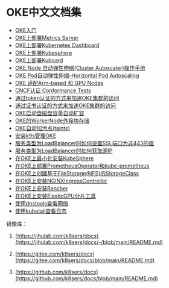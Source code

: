 # OKE中文文档集


- [OKE入门](https://minqiaowang.github.io/oci-k8s-cn/workshops/freetier/?lab=introduction)
- [OKE上部署Metrics Server](https://nengbai.github.io/oke-dashboard/?lab=oke-metrics&nav=open)
- [OKE上部署Kubernetes Dashboard](https://nengbai.github.io/oke-dashboard/?lab=oke-dashboard&nav=open)
- [OKE上部署Kubesphere](https://nengbai.github.io/oke-dashboard/?lab=oke-kubesphere&nav=open)
- [OKE上部署Kuboard](https://nengbai.github.io/oke-dashboard/?lab=oke-kuboard&nav=open)
- [OKE Node 自动弹性伸缩(Cluster Autoscaler)操作手册](https://nengbai.github.io/oke-dashboard/?lab=oke-ca&nav=open)
- [OKE Pod自动弹性伸缩-Horizontal Pod Autoscaling](https://nengbai.github.io/oke-dashboard/?lab=oke-hpa&nav=open)
- [OKE 适配Arm-based 和 GPU Nodes](https://nengbai.github.io/oke-dashboard/?lab=oke-arm-gpu&nav=open)
- [CNCF认证 Conformance Tests](https://github.com/cncf/k8s-conformance)
- [通过token认证的方式来加速OKE集群的访问](./通过token认证的方式来加速OKE集群的访问/README.md)
- [通过证书认证的方式来加速OKE集群的访问](./通过证书认证的方式来加速OKE集群的访问/README.md)
- [OKE启动盘磁盘容量自动扩容](./OKE启动盘磁盘容量自动扩容/README.md)
- [OKE的WorkerNode外接块存储](./OKE的WorkerNode外接块存储/README.md)
- [OKE自动加污点(taints)](./OKE自动加污点(taints)/README.md)
- [安装k9s管理OKE](./安装k9s管理OKE/README.md)
- [服务类型为LoadBalancer时如何设置SSL端口为非443的值](./服务类型为LoadBalancer时如何设置SSL端口为非443的值/README.md)
- [服务类型为LoadBalancer时如何获取源IP](./服务类型为LoadBalancer时如何获取源IP/README.md)
- [在OKE上最小化安装KubeSphere](./在OKE上最小化安装KubeSphere/README.md)
- [在OKE上部署PrometheusOperator和kube-prometheus](./在OKE上部署PrometheusOperator和kube-prometheus/README.md)
- [在OKE上创建基于FileStorage(NFS)的StorageClass](./在OKE上创建基于FileStorage(NFS)的StorageClass/README.md)
- [在OKE上安装NGINXIngressController](./在OKE上安装NGINXIngressController/README.md)
- [在OKE上安装Rancher](./在OKE上安装Rancher/README.md)
- [在OKE上安装ElasticGPU分片工具](OKE-GPU计算/在OKE中安装腾讯ElasticGPU分片工具.md)
- [使用dnstools查看网络](使用dnstools查看网络/README.md)
- [使用kubetail查看日志](使用kubetail查看日志/README.md)



镜像库：

1. [https://jihulab.com/k8sers/docs](https://jihulab.com/k8sers/docs/-/blob/main/README.md)

2. [https://gitee.com/k8sers/docs](https://gitee.com/k8sers/docs/blob/main/README.md)

3. [https://github.com/k8sers/docs](https://github.com/k8sers/docs/blob/main/README.md)
